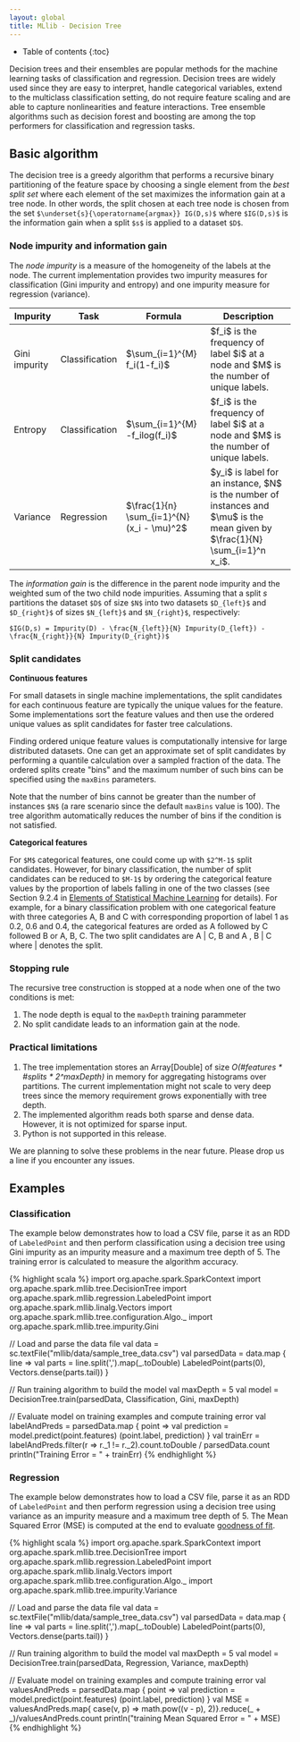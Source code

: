 ```yaml
---
layout: global
title: MLlib - Decision Tree
---
```


* Table of contents
{:toc}

Decision trees and their ensembles are popular methods for the machine learning tasks of classification and regression. Decision trees are widely used since they are easy to interpret, handle categorical variables, extend to the multiclass classification setting, do not require feature scaling and are able to capture nonlinearities and feature interactions. Tree ensemble algorithms such as decision forest and boosting are among the top performers for classification and regression tasks.

## Basic algorithm

The decision tree is a greedy algorithm that performs a recursive binary partitioning of the feature space by choosing a single element from the *best split set* where each element of the set maximizes the information gain at a tree node. In other words, the split chosen at each tree node is chosen from the set `$\underset{s}{\operatorname{argmax}} IG(D,s)$` where `$IG(D,s)$` is the information gain when a split `$s$` is applied to a dataset `$D$`.

### Node impurity and information gain

The *node impurity* is a measure of the homogeneity of the labels at the node. The current implementation provides two impurity measures for classification (Gini impurity and entropy) and one impurity measure for regression (variance).

<table class="table">
  <thead>
    <tr><th>Impurity</th><th>Task</th><th>Formula</th><th>Description</th></tr>
  </thead>
  <tbody>
    <tr>
      <td>Gini impurity</td><td>Classification</td><td>$\sum_{i=1}^{M} f_i(1-f_i)$</td><td>$f_i$ is the frequency of label $i$ at a node and $M$ is the number of unique labels.</td>
    </tr>
    <tr>
      <td>Entropy</td><td>Classification</td><td>$\sum_{i=1}^{M} -f_ilog(f_i)$</td><td>$f_i$ is the frequency of label $i$ at a node and $M$ is the number of unique labels.</td>
    </tr>
    <tr>
      <td>Variance</td><td>Regression</td><td>$\frac{1}{n} \sum_{i=1}^{N} (x_i - \mu)^2$</td><td>$y_i$ is label for an instance, $N$ is the number of instances and $\mu$ is the mean given by $\frac{1}{N} \sum_{i=1}^n x_i$.</td>
    </tr>
  </tbody>
</table>

The *information gain* is the difference in the parent node impurity and the weighted sum of the two child node impurities. Assuming that a split $s$ partitions the dataset `$D$` of size `$N$`  into two datasets `$D_{left}$` and `$D_{right}$` of sizes `$N_{left}$` and `$N_{right}$`, respectively:

`$IG(D,s) = Impurity(D) - \frac{N_{left}}{N} Impurity(D_{left}) - \frac{N_{right}}{N} Impurity(D_{right})$`

### Split candidates

**Continuous features**

For small datasets in single machine implementations, the split candidates for each continuous feature are typically the unique values for the feature. Some implementations sort the feature values and then use the ordered unique values as split candidates for faster tree calculations.

Finding ordered unique feature values is computationally intensive for large distributed datasets. One can get an approximate set of split candidates by performing a quantile calculation over a sampled fraction of the data. The ordered splits create "bins" and the maximum number of such bins can be specified using the `maxBins` parameters. 

Note that the number of bins cannot be greater than the number of instances `$N$` (a rare scenario since the default `maxBins` value is 100). The tree algorithm automatically reduces the number of bins if the condition is not satisfied.

**Categorical features**

For `$M$` categorical features, one could come up with `$2^M-1$` split candidates. However, for binary classification, the number of split candidates can be reduced to `$M-1$` by ordering the categorical feature values by the proportion of labels falling in one of the two classes (see Section 9.2.4 in [Elements of Statistical Machine Learning](http://statweb.stanford.edu/~tibs/ElemStatLearn/) for details). For example, for a binary classification problem with one categorical feature with three categories A, B and C with corresponding proportion of label 1 as 0.2, 0.6 and 0.4, the categorical features are orded as A followed by C followed B or A, B, C. The two split candidates are A \| C, B and A , B \| C where \| denotes the split.

### Stopping rule

The recursive tree construction is stopped at a node when one of the two conditions is met:

1. The node depth is equal to the `maxDepth` training parammeter
2. No split candidate leads to an information gain at the node.

### Practical limitations

1. The tree implementation stores an Array[Double] of size *O(#features \* #splits \* 2^maxDepth)* in memory for aggregating histograms over partitions. The current implementation might not scale to very deep trees since the memory requirement grows exponentially with tree depth. 
2. The implemented algorithm reads both sparse and dense data. However, it is not optimized for sparse input.
3. Python is not supported in this release.
 
We are planning to solve these problems in the near future. Please drop us a line if you encounter any issues.

## Examples

### Classification

The example below demonstrates how to load a CSV file, parse it as an RDD of `LabeledPoint` and then perform classification using a decision tree using Gini impurity as an impurity measure and a maximum tree depth of 5. The training error is calculated to measure the algorithm accuracy.

<div class="codetabs">
<div data-lang="scala">
{% highlight scala %}
import org.apache.spark.SparkContext
import org.apache.spark.mllib.tree.DecisionTree
import org.apache.spark.mllib.regression.LabeledPoint
import org.apache.spark.mllib.linalg.Vectors
import org.apache.spark.mllib.tree.configuration.Algo._
import org.apache.spark.mllib.tree.impurity.Gini

// Load and parse the data file
val data = sc.textFile("mllib/data/sample_tree_data.csv")
val parsedData = data.map { line =>
  val parts = line.split(',').map(_.toDouble)
  LabeledPoint(parts(0), Vectors.dense(parts.tail))
}

// Run training algorithm to build the model
val maxDepth = 5
val model = DecisionTree.train(parsedData, Classification, Gini, maxDepth)

// Evaluate model on training examples and compute training error
val labelAndPreds = parsedData.map { point =>
  val prediction = model.predict(point.features)
  (point.label, prediction)
}
val trainErr = labelAndPreds.filter(r => r._1 != r._2).count.toDouble / parsedData.count
println("Training Error = " + trainErr)
{% endhighlight %}
</div>
</div>

### Regression

The example below demonstrates how to load a CSV file, parse it as an RDD of `LabeledPoint` and then perform regression using a decision tree using variance as an impurity measure and a maximum tree depth of 5. The Mean Squared Error (MSE) is computed at the end to evaluate
[goodness of fit](http://en.wikipedia.org/wiki/Goodness_of_fit).

<div class="codetabs">
<div data-lang="scala">
{% highlight scala %}
import org.apache.spark.SparkContext
import org.apache.spark.mllib.tree.DecisionTree
import org.apache.spark.mllib.regression.LabeledPoint
import org.apache.spark.mllib.linalg.Vectors
import org.apache.spark.mllib.tree.configuration.Algo._
import org.apache.spark.mllib.tree.impurity.Variance

// Load and parse the data file
val data = sc.textFile("mllib/data/sample_tree_data.csv")
val parsedData = data.map { line =>
  val parts = line.split(',').map(_.toDouble)
  LabeledPoint(parts(0), Vectors.dense(parts.tail))
}

// Run training algorithm to build the model
val maxDepth = 5
val model = DecisionTree.train(parsedData, Regression, Variance, maxDepth)

// Evaluate model on training examples and compute training error
val valuesAndPreds = parsedData.map { point =>
  val prediction = model.predict(point.features)
  (point.label, prediction)
}
val MSE = valuesAndPreds.map{ case(v, p) => math.pow((v - p), 2)}.reduce(_ + _)/valuesAndPreds.count
println("training Mean Squared Error = " + MSE)
{% endhighlight %}
</div>
</div>